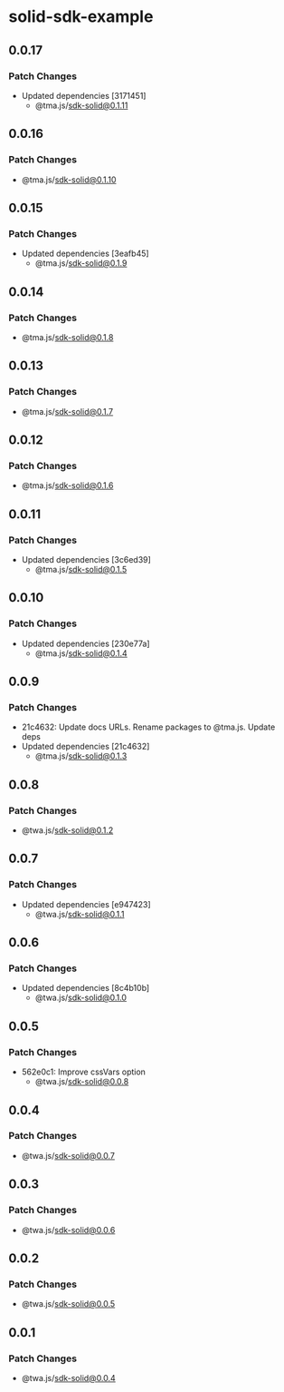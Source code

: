 # solid-sdk-example

## 0.0.17

### Patch Changes

- Updated dependencies [3171451]
  - @tma.js/sdk-solid@0.1.11

## 0.0.16

### Patch Changes

- @tma.js/sdk-solid@0.1.10

## 0.0.15

### Patch Changes

- Updated dependencies [3eafb45]
  - @tma.js/sdk-solid@0.1.9

## 0.0.14

### Patch Changes

- @tma.js/sdk-solid@0.1.8

## 0.0.13

### Patch Changes

- @tma.js/sdk-solid@0.1.7

## 0.0.12

### Patch Changes

- @tma.js/sdk-solid@0.1.6

## 0.0.11

### Patch Changes

- Updated dependencies [3c6ed39]
  - @tma.js/sdk-solid@0.1.5

## 0.0.10

### Patch Changes

- Updated dependencies [230e77a]
  - @tma.js/sdk-solid@0.1.4

## 0.0.9

### Patch Changes

- 21c4632: Update docs URLs. Rename packages to @tma.js. Update deps
- Updated dependencies [21c4632]
  - @tma.js/sdk-solid@0.1.3

## 0.0.8

### Patch Changes

- @twa.js/sdk-solid@0.1.2

## 0.0.7

### Patch Changes

- Updated dependencies [e947423]
  - @twa.js/sdk-solid@0.1.1

## 0.0.6

### Patch Changes

- Updated dependencies [8c4b10b]
  - @twa.js/sdk-solid@0.1.0

## 0.0.5

### Patch Changes

- 562e0c1: Improve cssVars option
  - @twa.js/sdk-solid@0.0.8

## 0.0.4

### Patch Changes

- @twa.js/sdk-solid@0.0.7

## 0.0.3

### Patch Changes

- @twa.js/sdk-solid@0.0.6

## 0.0.2

### Patch Changes

- @twa.js/sdk-solid@0.0.5

## 0.0.1

### Patch Changes

- @twa.js/sdk-solid@0.0.4
